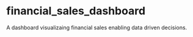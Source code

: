 # financial_sales_dashboard
A dashboard visualizaing financial sales enabling data driven decisions.

